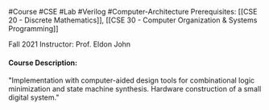 #Course #CSE #Lab #Verilog #Computer-Architecture 
Prerequisites: [[CSE 20 - Discrete Mathematics]], [[CSE 30 - Computer Organization & Systems Programming]]

Fall 2021
Instructor: Prof. Eldon John

#### Course Description: 
"Implementation with computer-aided design tools for combinational logic minimization and state machine synthesis. Hardware construction of a small digital system."